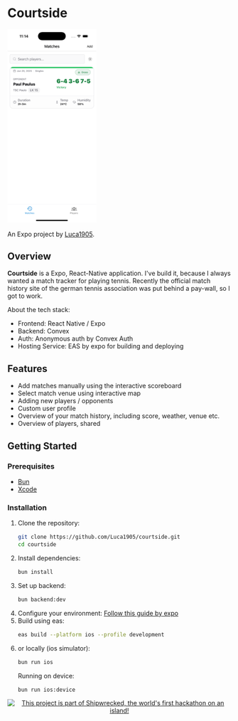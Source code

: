 # Courtside

<img src="assets/images/screenshot.png" alt="screenshot" width="200" />

An Expo project by [Luca1905](https://github.com/Luca1905).

## Overview

**Courtside** is a Expo, React-Native application. I've build it, because I always wanted a match tracker for playing tennis. Recently the official match history site of the german tennis association was put behind a pay-wall, so I got to work. 

About the tech stack:
- Frontend: React Native / Expo
- Backend: Convex
- Auth: Anonymous auth by Convex Auth
- Hosting Service: EAS by expo for building and deploying

## Features
- Add matches manually using the interactive scoreboard
- Select match venue using interactive map
- Adding new players / opponents
- Custom user profile
- Overview of your match history, including score, weather, venue etc.
- Overview of players, shared

## Getting Started

### Prerequisites

- [Bun](https://bun.com/)
- [Xcode](https://developer.apple.com/xcode/)

### Installation

1. Clone the repository:
   ```bash
   git clone https://github.com/Luca1905/courtside.git
   cd courtside
   ```
2. Install dependencies:
   ```bash
   bun install
   ```
3. Set up backend:
   ```bash
   bun backend:dev
   ```
4. Configure your environment: [Follow this guide by expo](https://docs.expo.dev/get-started/set-up-your-environment/?mode=development-build&platform=ios&device=simulated)
5. Build using eas:
   ```bash
   eas build --platform ios --profile development
   ```
7. or locally (ios simulator):
   ```bash
   bun run ios
   ```
   Running on device:
   ```bash
   bun run ios:device
   ```

<div align="center">
  <a href="https://shipwrecked.hackclub.com/?t=ghrm" target="_blank">
    <img src="https://hc-cdn.hel1.your-objectstorage.com/s/v3/739361f1d440b17fc9e2f74e49fc185d86cbec14_badge.png" 
         alt="This project is part of Shipwrecked, the world's first hackathon on an island!" 
         style="width: 35%;">
  </a>
</div>
